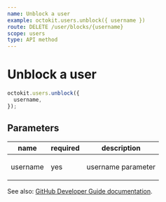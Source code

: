 ```yaml
---
name: Unblock a user
example: octokit.users.unblock({ username })
route: DELETE /user/blocks/{username}
scope: users
type: API method
---
```


# Unblock a user

```js
octokit.users.unblock({
  username,
});
```

## Parameters

<table>
  <thead>
    <tr>
      <th>name</th>
      <th>required</th>
      <th>description</th>
    </tr>
  </thead>
  <tbody>
    <tr><td>username</td><td>yes</td><td>

username parameter

</td></tr>
  </tbody>
</table>

See also: [GitHub Developer Guide documentation](https://developer.github.com/v3/users/blocking/#unblock-a-user).
